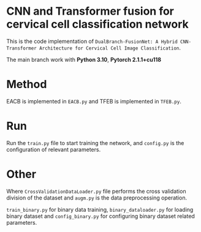 # CNN and Transformer fusion for cervical cell classification network
This is the code implementation of `DualBranch-FusionNet: A Hybrid CNN-Transformer Architecture for Cervical Cell Image Classification`.

The main branch work with **Python 3.10**, **Pytorch 2.1.1+cu118**
# Method
EACB is implemented in `EACB.py` and TFEB is implemented in `TFEB.py`.
# Run
Run the `train.py` file to start training the network, and `config.py` is the configuration of relevant parameters.
# Other
Where `CrossValidationDataLoader.py` file performs the cross validation division of the dataset and `augm.py` is the data preprocessing operation.

`train_binary.py` for binary data training, `binary_dataloader.py` for loading binary dataset and `config_binary.py` for configuring binary dataset related parameters.


